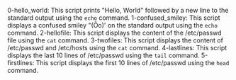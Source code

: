 0-hello_world: This script prints "Hello, World" followed by a new line to the standard output using the `echo` command.
1-confused_smiley: This script displays a confused smiley "(Ôo)' on the standard output using the `echo` command.
2-hellofile: This script displays the content of the /etc/passwd file using the `cat` command.
3-twofiles: This script displays the content of /etc/passwd and /etc/hosts using the `cat` command.
4-lastlines: This script displays the last 10 lines of /etc/passwd using the `tail` command.
5-firstlines: This script displays the first 10 lines of /etc/passwd using the `head` command.

